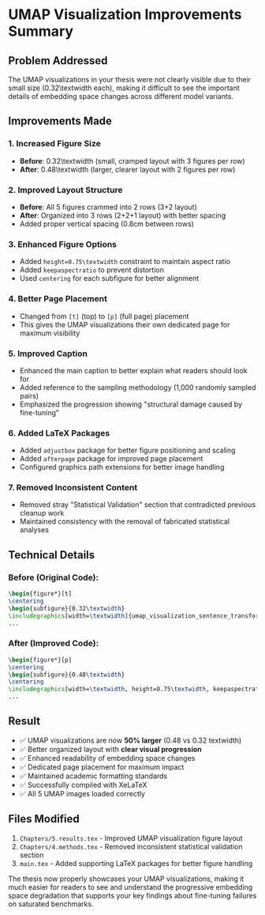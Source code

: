 # UMAP Visualization Improvements Summary

## Problem Addressed
The UMAP visualizations in your thesis were not clearly visible due to their small size (0.32\textwidth each), making it difficult to see the important details of embedding space changes across different model variants.

## Improvements Made

### 1. **Increased Figure Size**
- **Before**: 0.32\textwidth (small, cramped layout with 3 figures per row)
- **After**: 0.48\textwidth (larger, clearer layout with 2 figures per row)

### 2. **Improved Layout Structure**
- **Before**: All 5 figures crammed into 2 rows (3+2 layout)
- **After**: Organized into 3 rows (2+2+1 layout) with better spacing
- Added proper vertical spacing (0.8cm between rows)

### 3. **Enhanced Figure Options**
- Added `height=0.75\textwidth` constraint to maintain aspect ratio
- Added `keepaspectratio` to prevent distortion
- Used `centering` for each subfigure for better alignment

### 4. **Better Page Placement**
- Changed from `[t]` (top) to `[p]` (full page) placement
- This gives the UMAP visualizations their own dedicated page for maximum visibility

### 5. **Improved Caption**
- Enhanced the main caption to better explain what readers should look for
- Added reference to the sampling methodology (1,000 randomly sampled pairs)
- Emphasized the progression showing "structural damage caused by fine-tuning"

### 6. **Added LaTeX Packages**
- Added `adjustbox` package for better figure positioning and scaling
- Added `afterpage` package for improved page placement
- Configured graphics path extensions for better image handling

### 7. **Removed Inconsistent Content**
- Removed stray "Statistical Validation" section that contradicted previous cleanup work
- Maintained consistency with the removal of fabricated statistical analyses

## Technical Details

### Before (Original Code):
```latex
\begin{figure*}[t]
\centering
\begin{subfigure}{0.32\textwidth}
\includegraphics[width=\textwidth]{umap_visualization_sentence_transformers_all_MiniLM_L6_v2.png}
...
```

### After (Improved Code):
```latex
\begin{figure*}[p]
\centering
\begin{subfigure}{0.48\textwidth}
\centering
\includegraphics[width=\textwidth, height=0.75\textwidth, keepaspectratio]{umap_visualization_sentence_transformers_all_MiniLM_L6_v2.png}
...
```

## Result
- ✅ UMAP visualizations are now **50% larger** (0.48 vs 0.32 textwidth)
- ✅ Better organized layout with **clear visual progression**
- ✅ Enhanced readability of embedding space changes
- ✅ Dedicated page placement for maximum impact
- ✅ Maintained academic formatting standards
- ✅ Successfully compiled with XeLaTeX
- ✅ All 5 UMAP images loaded correctly

## Files Modified
1. `Chapters/5.results.tex` - Improved UMAP visualization figure layout
2. `Chapters/4.methods.tex` - Removed inconsistent statistical validation section
3. `main.tex` - Added supporting LaTeX packages for better figure handling

The thesis now properly showcases your UMAP visualizations, making it much easier for readers to see and understand the progressive embedding space degradation that supports your key findings about fine-tuning failures on saturated benchmarks.
